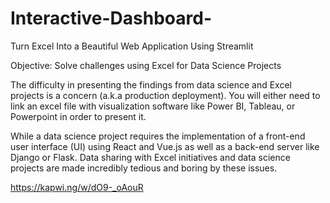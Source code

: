 # Interactive-Dashboard-
Turn Excel Into a Beautiful Web Application Using Streamlit

Objective: Solve challenges using Excel for Data Science Projects

The difficulty in presenting the findings from data science and Excel projects is a concern (a.k.a production deployment). 
You will either need to link an excel file with visualization software like Power BI, Tableau, or Powerpoint in order to present it.


While a data science project requires the implementation of a front-end user interface (UI) using React and Vue.js as well as a back-end server like Django or Flask.
Data sharing with Excel initiatives and data science projects are made incredibly tedious and boring by these issues.

https://kapwi.ng/w/dO9-_oAouR
